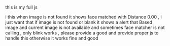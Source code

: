 this is my full js 
<script>
    window.addEventListener("DOMContentLoaded", async () => {
        const video = document.getElementById("video");
        const canvas = document.getElementById("canvas");
        const capturedImage = document.getElementById("capturedImage");
        const EntryTypeInput = document.getElementById("EntryType");
        const statusText = document.getElementById("statusText");
        const videoContainer = document.getElementById("videoContainer");
        const punchInButton = document.getElementById("PunchIn");
        const punchOutButton = document.getElementById("PunchOut");

        if (punchInButton) punchInButton.style.display = "none";
        if (punchOutButton) punchOutButton.style.display = "none";

        const EAR_THRESHOLD = 0.27;
        const DOUBLE_BLINK_WINDOW = 2000;
        const ALLOW_SUBMIT_DURATION = 10000;

        let eyeClosed = false;
        let blinkCount = 0;
        let blinked = false;
        let blinkStartTime = 0;
        let blinkValidUntil = 0;
        let blinkCountdownInterval;

        const detectorOptions = new faceapi.TinyFaceDetectorOptions({ inputSize: 320, scoreThreshold: 0.5 });

        await Promise.all([
            faceapi.nets.tinyFaceDetector.loadFromUri('/AS/faceApi'),
            faceapi.nets.faceLandmark68Net.loadFromUri('/AS/faceApi'),
            faceapi.nets.faceRecognitionNet.loadFromUri('/AS/faceApi')
        ]);

        console.log("Models loaded");
       const safeUserName = userName.replace(/\s+/g, "%20"); 

       console.log("Safe user name:"+safeUserName);

       const descriptors = [
    await loadStoredFaceDescriptor(`/AS/Images/${userId}-Captured.jpg`),
    await loadStoredFaceDescriptor(`/AS/Images/${userId}-${safeUserName}.jpg`)
].filter(d => d !== null);

const faceMatcher = new faceapi.FaceMatcher([
    new faceapi.LabeledFaceDescriptors(userId, descriptors)
], 0.35); 


        startVideo();

        function startVideo() {
            navigator.mediaDevices.getUserMedia({
                video: { facingMode: "user", width: { ideal: 640 }, height: { ideal: 480 } }
            })
                .then(stream => {
                    video.srcObject = stream;
                    video.play();
                    video.addEventListener("loadeddata", () => {
                        const checkReady = setInterval(() => {
                            if (video.videoWidth > 0 && video.videoHeight > 0) {
                                clearInterval(checkReady);
                                detectBlink();
                            }
                        }, 100);
                    });
                })
                .catch(console.error);
        }

        function getEAR(eye) {
            const a = distance(eye[1], eye[5]);
            const b = distance(eye[2], eye[4]);
            const c = distance(eye[0], eye[3]);
            return (a + b) / (2.0 * c);
        }

        function distance(p1, p2) {
            return Math.hypot(p1.x - p2.x, p1.y - p2.y);
        }

        function getFaceAngleDegrees(leftEye, rightEye) {
            const dx = rightEye[0].x - leftEye[0].x;
            const dy = rightEye[0].y - leftEye[0].y;
            return Math.atan2(dy, dx) * (180 / Math.PI);
        }

        function isFaceCentered(box, tolerance = 0.25) {
            const centerX = video.videoWidth / 2;
            const centerY = video.videoHeight / 2;
            const faceCenterX = box.x + box.width / 2;
            const faceCenterY = box.y + box.height / 2;
            const offsetX = Math.abs(faceCenterX - centerX) / video.videoWidth;
            const offsetY = Math.abs(faceCenterY - centerY) / video.videoHeight;
            return offsetX < tolerance && offsetY < tolerance;
        }

        function isHeadUpright(landmarks, maxTilt = 0.08) {
            const nose = landmarks.getNose();
            const chin = landmarks.positions[8];
            const leftEye = landmarks.getLeftEye();
            const rightEye = landmarks.getRightEye();
            const eyeAvgY = (leftEye[1].y + rightEye[1].y) / 2;
            const noseBaseY = nose[nose.length - 1].y;
            const chinY = chin.y;
            const upperPart = noseBaseY - eyeAvgY;
            const lowerPart = chinY - noseBaseY;
            const ratio = upperPart / lowerPart;
            return ratio > maxTilt && ratio < (1 - maxTilt);
        }

        function isFaceTooSmall(box, minHeightRatio = 0.35) {
            return (box.height / video.videoHeight) < minHeightRatio;
        }

        async function detectBlink() {
            const now = Date.now();

            if (blinked && now < blinkValidUntil) {
                requestAnimationFrame(detectBlink);
                return;
            }

            const detection = await faceapi.detectSingleFace(video, detectorOptions).withFaceLandmarks();

            if (detection) {
                const box = detection.detection.box;
                if (isFaceTooSmall(box)) {
                    statusText.textContent = "Move closer to the camera";
                    videoContainer.style.borderColor = "orange";
                    resetBlink();
                    requestAnimationFrame(detectBlink);
                    return;
                }

                if (!isFaceCentered(box)) {
                    statusText.textContent = "Align your face in center";
                    videoContainer.style.borderColor = "orange";
                    resetBlink();
                    requestAnimationFrame(detectBlink);
                    return;
                }

                const landmarks = detection.landmarks;
                const leftEye = landmarks.getLeftEye();
                const rightEye = landmarks.getRightEye();
                const angle = getFaceAngleDegrees(leftEye, rightEye);

                if (Math.abs(angle) > 10) {
                    statusText.textContent = "Keep your head straight (no tilt)";
                    videoContainer.style.borderColor = "orange";
                    resetBlink();
                    requestAnimationFrame(detectBlink);
                    return;
                }

                if (!isHeadUpright(landmarks)) {
                    statusText.textContent = "Keep your head upright";
                    videoContainer.style.borderColor = "orange";
                    resetBlink();
                    requestAnimationFrame(detectBlink);
                    return;
                }

                const avgEAR = (getEAR(leftEye) + getEAR(rightEye)) / 2.0;

                if (avgEAR < EAR_THRESHOLD) {
                    if (!eyeClosed) {
                        eyeClosed = true;
                        blinkCount++;

                        if (blinkCount === 1) blinkStartTime = now;

                        if (blinkCount === 2 && now - blinkStartTime <= DOUBLE_BLINK_WINDOW) {
                            blinked = true;
                            blinkValidUntil = now + ALLOW_SUBMIT_DURATION;
                            blinkCount = 0;
                            eyeClosed = false;

                            showGreenBorder();
                            setTimeout(captureImage, 500);
                            startCountdown();
                        }

                        if (blinkCount > 2 || now - blinkStartTime > DOUBLE_BLINK_WINDOW) {
                            resetBlink();
                        }
                    }
                } else {
                    eyeClosed = false;
                }

                if (!blinked) {
                    statusText.textContent = "Please double blink";
                    videoContainer.style.borderColor = "red";
                }
            } else {
                statusText.textContent = "No face detected";
                videoContainer.style.borderColor = "gray";
                resetBlink();
            }

            requestAnimationFrame(detectBlink);
        }

        function resetBlink() {
            blinkCount = 0;
            eyeClosed = false;
            blinked = false;
        }

        function showGreenBorder() {
            videoContainer.style.borderColor = "limegreen";
        }

       async function captureImage() {
    const context = canvas.getContext("2d");
    canvas.width = video.videoWidth;
    canvas.height = video.videoHeight;

    context.translate(canvas.width, 0);
    context.scale(-1, 1);
    context.drawImage(video, 0, 0, canvas.width, canvas.height);

    capturedImage.src = canvas.toDataURL("image/jpeg");
    capturedImage.style.display = "block";
    video.style.display = "none";

    const result = await recognizeFace();

    if (result.matched) {
        statusText.textContent = `✅ ${result.label} - Face Matched (Distance: ${result.distance.toFixed(2)})`;
        videoContainer.style.borderColor = "green";

        if (punchInButton) punchInButton.style.display = "inline-block";
        if (punchOutButton) punchOutButton.style.display = "inline-block";

        
        setTimeout(() => {
            statusText.textContent = "";
        }, 2500);
    } else {
        statusText.textContent = `❌ Unknown - Face Not Recognized (Distance: ${result.distance.toFixed(2)})`;
        videoContainer.style.borderColor = "red";

        if (punchInButton) punchInButton.style.display = "none";
        if (punchOutButton) punchOutButton.style.display = "none";

     
        setTimeout(() => {
            statusText.textContent = "";
            video.style.display = "block";
            capturedImage.style.display = "none";
        }, 2500);
    }
}

        function startCountdown() {
            let remaining = ALLOW_SUBMIT_DURATION / 1000;
            statusText.textContent = `Double blink detected! You can proceed. (${remaining}s)`;
            clearInterval(blinkCountdownInterval);
            blinkCountdownInterval = setInterval(() => {
                remaining--;
                if (remaining > 0) {
                    statusText.textContent = `You can proceed. (${remaining}s)`;
                } else {
                    clearInterval(blinkCountdownInterval);
                    resetBlink();
                    videoContainer.style.borderColor = "red";
                    statusText.textContent = "Please double blink again";
                    video.style.display = "block";
                    capturedImage.style.display = "none";
                    if (punchInButton) punchInButton.style.display = "none";
                    if (punchOutButton) punchOutButton.style.display = "none";
                }
            }, 1000);
        }

        async function loadStoredFaceDescriptor(imagePath) {
    try {
        const img = await faceapi.fetchImage(imagePath);
        const detection = await faceapi
            .detectSingleFace(img, detectorOptions)
            .withFaceLandmarks()
            .withFaceDescriptor();

        return detection ? detection.descriptor : null;
    } catch (err) {
        console.warn("Failed to load image: " + imagePath, err);
        return null;
    }
}



        async function recognizeFace() {
    const detection = await faceapi
        .detectSingleFace(canvas, detectorOptions)
        .withFaceLandmarks()
        .withFaceDescriptor();

    if (!detection) {
        return { matched: false, message: "Face not detected in captured image." };
    }

    const bestMatch = faceMatcher.findBestMatch(detection.descriptor);

    if (bestMatch.distance > 0.4 || bestMatch.label === "unknown") {
        return {
            matched: false,
            label: "unknown",
            distance: bestMatch.distance,
            message: "Not matched or distance too high"
        };
    }

    return {
        matched: true,
        label: bestMatch.label,
        distance: bestMatch.distance,
        message: `Matched with ${bestMatch.label}`
    };
}

        window.captureImageAndSubmit = async function (entryType) {
            if (!blinked || Date.now() > blinkValidUntil) {
                videoContainer.style.borderColor = "red";
                statusText.textContent = "Double blink required before submitting";
                Swal.fire({
                    title: "Liveness Check Failed",
                    text: "Please double blink first.",
                    icon: "warning"
                });
                return;
            }

            blinked = false;
            clearInterval(blinkCountdownInterval);
            statusText.textContent = "";
            videoContainer.style.borderColor = "transparent";
            EntryTypeInput.value = entryType;
            const imageData = capturedImage.src;

            Swal.fire({
                title: "Verifying Face...",
                allowOutsideClick: false,
                showConfirmButton: false,
                didOpen: () => Swal.showLoading()
            });

            const result = await recognizeFace();

            if (!result.matched) {
                Swal.fire({
                    title: "Face Not Recognized",
                    text: result.message,
                    icon: "error"
                });
                return;
            }

            // Face matched, send to backend
            fetch("/AS/Geo/AttendanceData", {
                method: "POST",
                headers: { "Content-Type": "application/json" },
                body: JSON.stringify({ Type: entryType, ImageData: imageData })
            })
                .then(res => res.json())
                .then(data => {
                    const now = new Date().toLocaleString();
                    if (data.success) {
                        Swal.fire({
                            title: "Face Matched!",
                            text: `Attendance Recorded.\nDate & Time: ${now}`,
                            icon: "success",
                            timer: 3000,
                            showConfirmButton: false
                        }).then(() => location.reload());
                    } else {
                        Swal.fire({
                            title: "Face Recognized, But Error!",
                            text: `Server didn't accept attendance.\nDate & Time: ${now}`,
                            icon: "error"
                        });
                    }
                })
                .catch(error => {
                    console.error("Error:", error);
                    Swal.fire("Error!", "An error occurred while processing your request.", "error");
                });
        };
    });
</script>



i this when image is not found it shows face matched with Distance 0.00 , i just want that if image is not found or blank it shows a alert that Based image and current image is not available and sometimes face matcher is not calling , only blink works , please provide a good and provide proper js to handle this otherwise it works fine and good 
